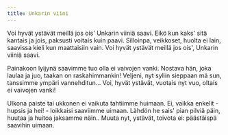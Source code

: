 ```yaml
---
title: Unkarin viini
---
```


Voi hyvät ystävät meillä jos ois'
Unkarin viiniä saavi.
Eikö kun kaks' sitä kantais ja jois,
paksusti voitais kuin paavi.
Silloinpa, veikkoset, huolta ei lain,
saavissa kieli kun maattaisiin vain.
Voi hyvät ystävät meillä jos ois',
Unkarin viiniä saavi.

Painakoon lyijynä saavimme tuo
olla ei vaivojen vanki.
Nostava hän, joka laulaa ja juo,
taakan on raskahimmankin!
Veljeni, nyt syliin sieppaan mä sun,
tanssimme ympäri vannehditun...
Voi, hyvät ystävät, vuotais nyt vuo,
oltais ei vaivojen vanki!

Ulkona paiste tai ukkonen ei
vaikuta tahtiimme huimaan.
Ei, vaikka enkelit - hupsis ja hei! -
loikkaisi saaviimme uimaan.
Lähdön he sais' pian pilviä päin,
huutaa ja huitoa jaksamme näin..
Muuta nyt, ystävät, toivota ei:
päästäispä saavihin uimaan.
